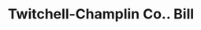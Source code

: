---
doi: 10.7916/D8F77QMW
date_other: '1913'
date_other_textual: '1913'
form: printed ephemera
genre:
- Invoices
name:
- Twitchell-Champlin Co.
object_in_context_url: https://biggert.cul.columbia.edu/items/view/ave_biggert_00591
subject_hierarchical_geographic:
- Portland, Maine, United States
subject_name:
- Twitchell-Champlin Co.
title: Twitchell-Champlin Co.. Bill
sort_title: Twitchell-Champlin Co.. Bill
call_number: ave_biggert_00591
coordinates:
- 43.666666666666664,-70.26666666666667
pid: ave_biggert_00591
identifiers: ave_biggert_00591
thumbnail: https://derivativo-3.library.columbia.edu/iiif/2/ldpd:343725/full/!256,256/0/native.jpg
permalink: /biggert/ave_biggert_00591/
layout: iiif-image-page
---